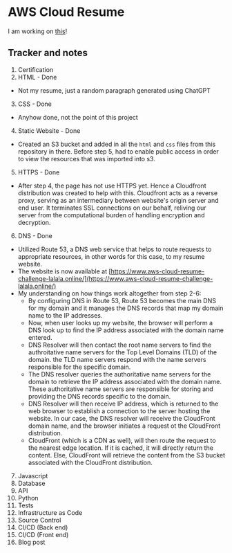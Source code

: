 # AWS Cloud Resume

I am working on [this](https://cloudresumechallenge.dev/docs/the-challenge/aws/)!

## Tracker and notes

1. Certification
2. HTML - Done

- Not my resume, just a random paragraph generated using ChatGPT

3. CSS - Done

- Anyhow done, not the point of this project

4. Static Website - Done

- Created an S3 bucket and added in all the `html` and `css` files from this repository in there. Before step 5, had to enable public access in order to view the resources that was imported into s3.

5. HTTPS - Done

- After step 4, the page has not use HTTPS yet. Hence a Cloudfront distribution was created to help with this. Cloudfront acts as a reverse proxy, serving as an intermediary between website's origin server and end user. It terminates SSL connections on our behalf, reliving our server from the computational burden of handling encryption and decryption.

6. DNS - Done

- Utilized Route 53, a DNS web service that helps to route requests to appropriate resources, in other words for this case, to my resume website.
- The website is now available at [https://www.aws-cloud-resume-challenge-lalala.online/](https://www.aws-cloud-resume-challenge-lalala.online/)
- My understanding on how things work altogether from step 2-6:
  - By configuring DNS in Route 53, Route 53 becomes the main DNS for my domain and it manages the DNS records that map my domain name to the IP addresses.
  - Now, when user looks up my website, the browser will perform a DNS look up to find the IP address associated with the domain name entered.
  - DNS Resolver will then contact the root name servers to find the authroitative name servers for the Top Level Domains (TLD) of the domain. the TLD name servers respond with the name servers responsible for the specific domain.
  - The DNS resolver queries the authoritative name servers for the domain to retrieve the IP address associated with the domain name. These authoritative name servers are responsible for storing and providing the DNS records specific to the domain.
  - DNS Resolver will then receive IP address, which is returned to the web browser to establish a connection to the server hosting the website. In our case, the DNS resolver will receive the CloudFront domain name, and the browser initiates a request ot the CloudFront distribution.
  - CloudFront (which is a CDN as well), will then route the request to the nearest edge location. If it is cached, it will directly return the content. Else, CloudFront will retrieve the content from the S3 bucket associated with the CloudFront distribution.

7. Javascript
8. Database
9. API
10. Python
11. Tests
12. Infrastructure as Code
13. Source Control
14. CI/CD (Back end)
15. CI/CD (Front end)
16. Blog post
